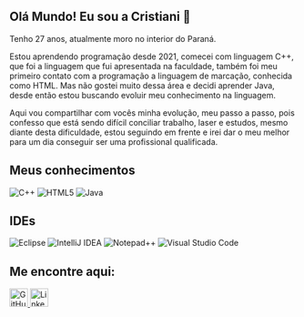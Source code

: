 ## Olá Mundo! Eu sou a Cristiani 👋

Tenho 27 anos, atualmente moro no interior do Paraná.

Estou aprendendo programação desde 2021, comecei com linguagem C++, que foi a linguagem que fui apresentada na faculdade, também foi meu primeiro contato com a programação a linguagem de marcação, conhecida como HTML. Mas não gostei muito dessa área e decidi aprender Java, desde então estou buscando evoluir meu conhecimento na linguagem.

Aqui vou compartilhar com vocês minha evolução, meu passo a passo, pois confesso que está sendo difícil conciliar trabalho, laser e estudos, mesmo diante desta dificuldade, estou seguindo em frente e irei dar o meu melhor para um dia conseguir ser uma profissional qualificada.

## Meus conhecimentos ##
![C++](https://img.shields.io/badge/c++-%2300599C.svg?style=for-the-badge&logo=c%2B%2B&logoColor=white)
![HTML5](https://img.shields.io/badge/html5-%23E34F26.svg?style=for-the-badge&logo=html5&logoColor=white)
![Java](https://img.shields.io/badge/java-%23ED8B00.svg?style=for-the-badge&logo=openjdk&logoColor=white)

 
## IDEs ##
![Eclipse](https://img.shields.io/badge/Eclipse-FE7A16.svg?style=for-the-badge&logo=Eclipse&logoColor=white)
![IntelliJ IDEA](https://img.shields.io/badge/IntelliJIDEA-000000.svg?style=for-the-badge&logo=intellij-idea&logoColor=white)
![Notepad++](https://img.shields.io/badge/Notepad++-90E59A.svg?style=for-the-badge&logo=notepad%2b%2b&logoColor=black)
![Visual Studio Code](https://img.shields.io/badge/Visual%20Studio%20Code-0078d7.svg?style=for-the-badge&logo=visual-studio-code&logoColor=white)

## Me encontre aqui: ##
<p align="left"> <a href="https://www.github.com/CristianiBudnik" target="_blank" rel="noreferrer"> <picture> <source media="(prefers-color-scheme: dark)" srcset="https://raw.githubusercontent.com/danielcranney/readme-generator/main/public/icons/socials/github-dark.svg" /> <source media="(prefers-color-scheme: light)" srcset="https://raw.githubusercontent.com/danielcranney/readme-generator/main/public/icons/socials/github.svg" /> <img src="https://raw.githubusercontent.com/danielcranney/readme-generator/main/public/icons/socials/github.svg" width="32" altura="32" alt="GitHub" título="GitHub" /> </imagem> </a> <a href="https://www.linkedin.com/in/cristianibudnik" target="_blank" rel="noreferrer"> <picture> <source media="(prefers-color-scheme: dark)" srcset="https://raw.githubusercontent.com/danielcranney/readme-generator/main/public/icons/socials/linkedin-dark.svg" /> <source media="(prefers-color-scheme: light)" srcset="https://raw.githubusercontent.com/danielcranney/readme-generator/main/public/icons/socials/linkedin.svg" /> <img src="https://raw.githubusercontent.com/danielcranney/readme-generator/main/public/icons/socials/linkedin.svg" width="32" height="32" alt="LinkedIn" título="LinkedIn" /> </imagem> </a></p>
